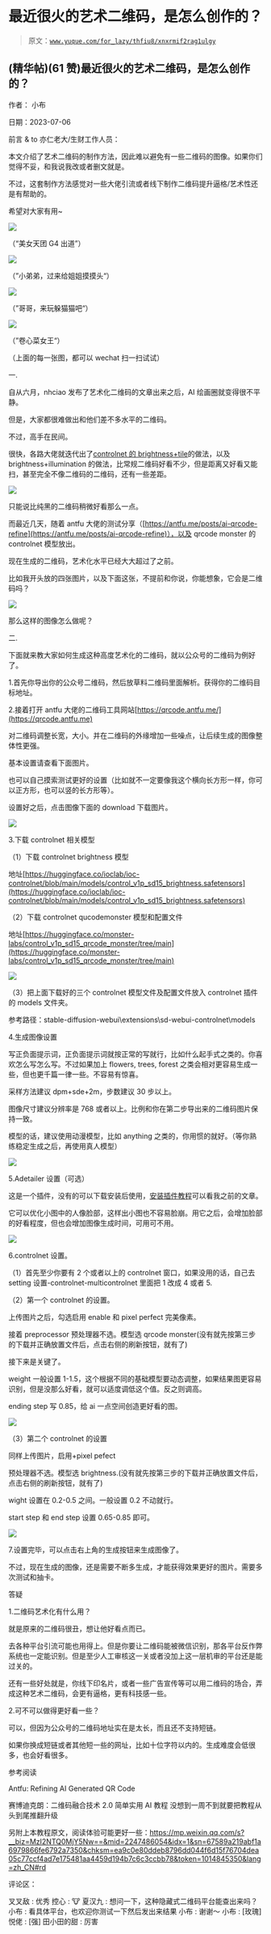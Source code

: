 # 最近很火的艺术二维码，是怎么创作的？

> 原文：[`www.yuque.com/for_lazy/thfiu8/xnxrmif2rag1ulgy`](https://www.yuque.com/for_lazy/thfiu8/xnxrmif2rag1ulgy)



## (精华帖)(61 赞)最近很火的艺术二维码，是怎么创作的？ 

作者： 小布 

日期：2023-07-06 

前言 & to 亦仁老大/生财工作人员： 

本文介绍了艺术二维码的制作方法，因此难以避免有一些二维码的图像。如果你们觉得不妥，和我说我改或者删文就是。 

不过，这套制作方法感觉对一些大佬引流或者线下制作二维码提升逼格/艺术性还是有帮助的。 

希望对大家有用~ 

![](img/42f548c0c7aff3585c91e91e46aa8e7c.png)  

（“美女天团 G4 出道”） 

![](img/9bbd9fa658d3e0a6646316a24f197917.png)  

（”小弟弟，过来给姐姐摸摸头“） 

![](img/42eb15d78658c15da1fe1313aeb976c9.png)  

（”哥哥，来玩躲猫猫吧“） 

![](img/b5ef7e829d76e4a5ca13ace519f5a6aa.png)  

（”卷心菜女王“） 

（上面的每一张图，都可以 wechat 扫一扫试试） 

一. 

自从六月，nhciao 发布了艺术化二维码的文章出来之后，AI 绘画圈就变得很不平静。 

但是，大家都很难做出和他们差不多水平的二维码。 

不过，高手在民间。 

很快，各路大佬就迭代出了[controlnet 的 brightness+tile](http://mp.weixin.qq.com/s?__biz=MzI2NTQ0MjY5Nw==&mid=2247485969&idx=1&sn=7322bd8668f63315db3cddb5ac8279b5&chksm=ea9c0ef7ddeb87e144a1d713b590e8fb197a6fa325808164b7fa64a913869813058f2c9eb187&scene=21#wechat_redirect)的做法，以及 brightness+illumination 的做法，比常规二维码好看不少，但是距离又好看又能扫，甚至完全不像二维码的二维码，还有一些差距。 

![](img/5846adfa1e5051523fe35346a976d06c.png)  

只能说比纯黑的二维码稍微好看那么一点。 

而最近几天，随着 antfu 大佬的测试分享（[https://antfu.me/posts/ai-qrcode-refine](https://antfu.me/posts/ai-qrcode-refine)），以及 qrcode monster 的 controlnet 模型放出。 

现在生成的二维码，艺术化水平已经大大超过了之前。 

比如我开头放的四张图片，以及下面这张，不提前和你说，你能想象，它会是二维码吗？ 

![](img/fe5016b94250eb107a50fdcca7bf8c71.png)  

那么这样的图像怎么做呢？ 

二. 

下面就来教大家如何生成这种高度艺术化的二维码，就以公众号的二维码为例好了。 

1.首先你导出你的公众号二维码，然后放草料二维码里面解析。获得你的二维码目标地址。 

2.接着打开 antfu 大佬的二维码工具网站[https://qrcode.antfu.me/](https://qrcode.antfu.me) 

对二维码调整长宽，大小。并在二维码的外缘增加一些噪点，让后续生成的图像整体性更强。 

基本设置请查看下面图片。 

也可以自己摸索测试更好的设置（比如就不一定要像我这个横向长方形一样，你可以正方形，也可以竖的长方形等）。 

设置好之后，点击图像下面的 download 下载图片。 

![](img/b07e8ef6ccfc4ec1bd28c3fdf93d3073.png)  

3.下载 controlnet 相关模型 

（1）下载 controlnet brightness 模型 

地址[https://huggingface.co/ioclab/ioc-controlnet/blob/main/models/control_v1p_sd15_brightness.safetensors](https://huggingface.co/ioclab/ioc-controlnet/blob/main/models/control_v1p_sd15_brightness.safetensors) 

（2）下载 controlnet qucodemonster 模型和配置文件 

地址[https://huggingface.co/monster-labs/control_v1p_sd15_qrcode_monster/tree/main](https://huggingface.co/monster-labs/control_v1p_sd15_qrcode_monster/tree/main) 

![](img/ca35fca155ed15817b9640c6be0f307e.png)  

（3）把上面下载好的三个 controlnet 模型文件及配置文件放入 controlnet 插件的 models 文件夹。 

参考路径：stable-diffusion-webui\extensions\sd-webui-controlnet\models 

4.生成图像设置 

写正负面提示词，正负面提示词就按正常的写就行，比如什么起手式之类的。你喜欢怎么写怎么写。不过如果加上 flowers, trees, forest 之类会相对更容易生成一些，但也更千篇一律一些。不容易有惊喜。 

采样方法建议 dpm+sde+2m，步数建议 30 步以上。 

图像尺寸建议分辨率是 768 或者以上。比例和你在第二步导出来的二维码图片保持一致。 

模型的话，建议使用动漫模型，比如 anything 之类的，你用惯的就好。（等你熟练稳定生成之后，再使用真人模型） 

![](img/842434980a7d26b6b6974e6af16e1cb0.png)  

5.Adetailer 设置（可选） 

这是一个插件，没有的可以下载安装后使用，[安装插件教程](http://mp.weixin.qq.com/s?__biz=MzI2NTQ0MjY5Nw==&mid=2247485349&idx=1&sn=4c4af280bbb6e0fc428ac91b82bfbc18&chksm=ea9c0343ddeb8a5513f903e2b0a0c842548747468cc3966e9533cf0fc00b10d4fd27c22bd097&scene=21#wechat_redirect)可以看我之前的文章。 

它可以优化小图中的人像脸部，这样出小图也不容易脸崩。用它之后，会增加脸部的好看程度，但也会增加图像生成时间，可用可不用。 

![](img/e647fd79e5bab4615b9de951f7b35fe6.png)  

6.controlnet 设置。 

（1）首先至少你要有 2 个或者以上的 controlnet 窗口，如果没用的话，自己去 setting 设置-controlnet-multicontrolnet 里面把 1 改成 4 或者 5. 

（2）第一个 controlnet 的设置。 

上传图片之后，勾选启用 enable 和 pixel perfect 完美像素。 

接着 preprocessor 预处理器不选。模型选 qrcode monster(没有就先按第三步的下载并正确放置文件后，点击右侧的刷新按钮，就有了) 

接下来是关键了。 

weight 一般设置 1-1.5，这个根据不同的基础模型要动态调整，如果结果图更容易识别，但是没那么好看，就可以适度调低这个值。反之则调高。 

ending step 写 0.85，给 ai 一点空间创造更好看的图。 

![](img/fd9453830945bb72de398e8231fd71d3.png)  

（3）第二个 controlnet 的设置 

同样上传图片，启用+pixel pefect 

预处理器不选。模型选 brightness.(没有就先按第三步的下载并正确放置文件后，点击右侧的刷新按钮，就有了) 

wight 设置在 0.2-0.5 之间。一般设置 0.2 不动就行。 

start step 和 end step 设置 0.65-0.85 即可。 

![](img/63b5cf4d5bd4da93915e505044d11f03.png)  

7.设置完毕，可以点击右上角的生成按钮来生成图像了。 

不过，现在生成的图像，还是需要不断多生成，才能获得效果更好的图片。需要多次测试和抽卡。 

答疑 

1.二维码艺术化有什么用？ 

就是原来的二维码很丑，想让他好看点而已。 

去各种平台引流可能也用得上。但是你要让二维码能被微信识别，那各平台反作弊系统也一定能识别。但是至少人工审核这一关或者没加上这一层机审的平台还是能过关的。 

还有一些好处就是，你线下印名片，或者一些广告宣传等可以用二维码的场合，弄成这种艺术二维码，会更有逼格，更有科技感一些。 

2.可不可以做得更好看一些？ 

可以，但因为公众号的二维码地址实在是太长，而且还不支持短链。 

如果你换成短链或者其他短一些的网址，比如十位字符以内的。生成难度会低很多，也会好看很多。 

参考阅读 

Antfu: Refining AI Generated QR Code 

赛博迪克朗：二维码融合技术 2.0 简单实用 AI 教程 没想到一周不到就要把教程从头到尾推翻升级 

另附上本教程原文，阅读体验可能更好一些：https://mp.weixin.qq.com/s?__biz=MzI2NTQ0MjY5Nw==&mid=2247486054&idx=1&sn=67589a219abf1a6979866fe6792a7350&chksm=ea9c0e80ddeb8796dd044f6d15f76704dea05c77ccf4ad7e175481aa4459d194b7c6c3ccbb78&token=1014845350&lang=zh_CN#rd 

评论区： 

叉叉敌 : 优秀 控心 : 🐮 夏汉九 : 想问一下，这种隐藏式二维码平台能查出来吗？ 小布 : 看具体平台，也欢迎你测试一下然后发出来结果 小布 : 谢谢～ 小布 : [玫瑰] 悦佬 : [强] 田小田的甜 : 厉害